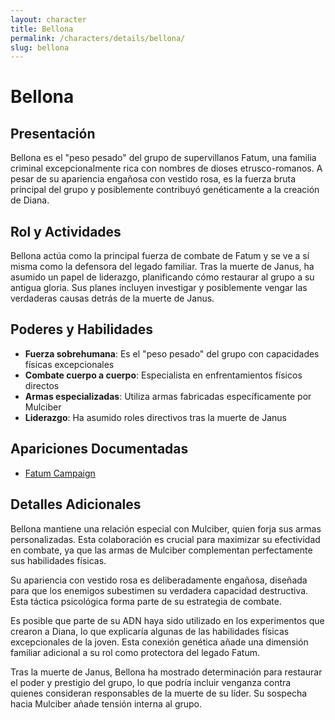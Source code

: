 ```yaml
---
layout: character
title: Bellona
permalink: /characters/details/bellona/
slug: bellona
---
```


# Bellona

## Presentación
Bellona es el "peso pesado" del grupo de supervillanos Fatum, una familia criminal excepcionalmente rica con nombres de dioses etrusco-romanos. A pesar de su apariencia engañosa con vestido rosa, es la fuerza bruta principal del grupo y posiblemente contribuyó genéticamente a la creación de Diana.

## Rol y Actividades
Bellona actúa como la principal fuerza de combate de Fatum y se ve a sí misma como la defensora del legado familiar. Tras la muerte de Janus, ha asumido un papel de liderazgo, planificando cómo restaurar al grupo a su antigua gloria. Sus planes incluyen investigar y posiblemente vengar las verdaderas causas detrás de la muerte de Janus.

## Poderes y Habilidades
- **Fuerza sobrehumana**: Es el "peso pesado" del grupo con capacidades físicas excepcionales
- **Combate cuerpo a cuerpo**: Especialista en enfrentamientos físicos directos
- **Armas especializadas**: Utiliza armas fabricadas específicamente por Mulciber
- **Liderazgo**: Ha asumido roles directivos tras la muerte de Janus

## Apariciones Documentadas
- [Fatum Campaign](../../campaigns/fatum/fatum.md)

## Detalles Adicionales
Bellona mantiene una relación especial con Mulciber, quien forja sus armas personalizadas. Esta colaboración es crucial para maximizar su efectividad en combate, ya que las armas de Mulciber complementan perfectamente sus habilidades físicas.

Su apariencia con vestido rosa es deliberadamente engañosa, diseñada para que los enemigos subestimen su verdadera capacidad destructiva. Esta táctica psicológica forma parte de su estrategia de combate.

Es posible que parte de su ADN haya sido utilizado en los experimentos que crearon a Diana, lo que explicaría algunas de las habilidades físicas excepcionales de la joven. Esta conexión genética añade una dimensión familiar adicional a su rol como protectora del legado Fatum.

Tras la muerte de Janus, Bellona ha mostrado determinación para restaurar el poder y prestigio del grupo, lo que podría incluir venganza contra quienes consideran responsables de la muerte de su líder. Su sospecha hacia Mulciber añade tensión interna al grupo.